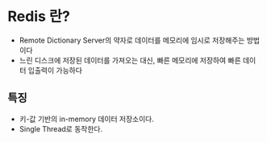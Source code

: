 # Redis 란?
- Remote Dictionary Server의 약자로 데이터를 메모리에 임시로 저장해주는 방법이다
- 느린 디스크에 저장된 데이터를 가져오는 대신, 빠른 메모리에 저장하여 빠른 데이터 입출력이 가능하다
## 특징
- 키-값 기반의 in-memory 데이터 저장소이다.
- Single Thread로 동작한다.